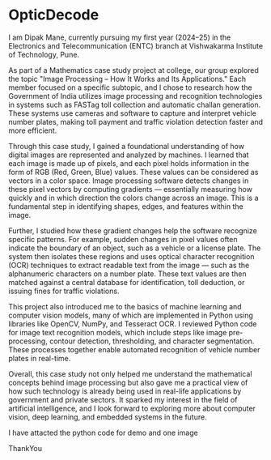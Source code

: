# OpticDecode
I am Dipak Mane, currently pursuing my first year (2024–25) in the Electronics and Telecommunication (ENTC) branch at Vishwakarma Institute of Technology, Pune.

As part of a Mathematics case study project at college, our group explored the topic "Image Processing – How It Works and Its Applications." Each member focused on a specific subtopic, and I chose to research how the Government of India utilizes image processing and recognition technologies in systems such as FASTag toll collection and automatic challan generation. These systems use cameras and software to capture and interpret vehicle number plates, making toll payment and traffic violation detection faster and more efficient.

Through this case study, I gained a foundational understanding of how digital images are represented and analyzed by machines. I learned that each image is made up of pixels, and each pixel holds information in the form of RGB (Red, Green, Blue) values. These values can be considered as vectors in a color space. Image processing software detects changes in these pixel vectors by computing gradients — essentially measuring how quickly and in which direction the colors change across an image. This is a fundamental step in identifying shapes, edges, and features within the image.

Further, I studied how these gradient changes help the software recognize specific patterns. For example, sudden changes in pixel values often indicate the boundary of an object, such as a vehicle or a license plate. The system then isolates these regions and uses optical character recognition (OCR) techniques to extract readable text from the image — such as the alphanumeric characters on a number plate. These text values are then matched against a central database for identification, toll deduction, or issuing fines for traffic violations.

This project also introduced me to the basics of machine learning and computer vision models, many of which are implemented in Python using libraries like OpenCV, NumPy, and Tesseract OCR. I reviewed Python code for image text recognition models, which include steps like image pre-processing, contour detection, thresholding, and character segmentation. These processes together enable automated recognition of vehicle number plates in real-time.

Overall, this case study not only helped me understand the mathematical concepts behind image processing but also gave me a practical view of how such technology is already being used in real-life applications by government and private sectors. It sparked my interest in the field of artificial intelligence, and I look forward to exploring more about computer vision, deep learning, and embedded systems in the future.

I have attacted the python code for demo and one image 

ThankYou
